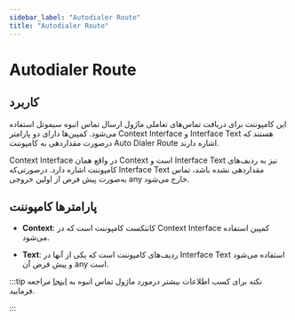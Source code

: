 ```yaml
---
sidebar_label: "َAutodialer Route"
title: "َAutodialer Route"
---
```



# Autodialer Route

## کاربرد
این کامپوننت برای دریافت تماس‌‌های تعاملی ماژول ارسال تماس انبوه سیموتل استفاده می‌‌شود. كمپین‌‌ها دارای دو پارامتر Context Interface و Interface Text هستند كه درصورت مقدار‌‌دهی به كامپوننت  Auto Dialer Route اشاره دارند.

Context Interface در واقع همان Context است و Interface Text نیز به ردیف‌‌های كامپوننت اشاره دارد. درصورتی‌‌كه Interface Text مقدار‌‌دهی نشده باشد، تماس به‌صورت پیش فرض از اولین خروجی any خارج می‌‌شود.



## پارامترها کامپوننت

- **Context**: كانتكست كامپوننت است كه در Context Interface كمپین استفاده می‌‌شود.

- **Text**: ردیف‌‌های كامپوننت است كه یكی از آنها در Interface Text استفاده می‌‌شود و پیش فرض آن any است.

:::tip نکته
برای کسب اطلاعات بیشتر درمورد ماژول تماس انبوه به [اینجا](/docs/autodialer/introad) مراجعه فرمایید.
 
:::
